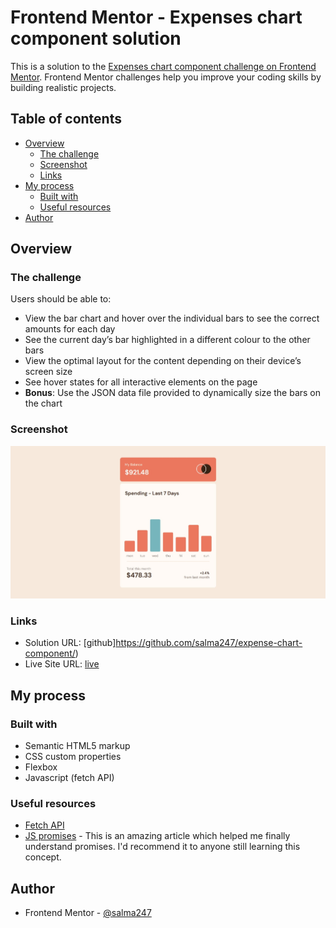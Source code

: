 # Frontend Mentor - Expenses chart component solution

This is a solution to the [Expenses chart component challenge on Frontend Mentor](https://www.frontendmentor.io/challenges/expenses-chart-component-e7yJBUdjwt). Frontend Mentor challenges help you improve your coding skills by building realistic projects. 

## Table of contents

- [Overview](#overview)
  - [The challenge](#the-challenge)
  - [Screenshot](#screenshot)
  - [Links](#links)
- [My process](#my-process)
  - [Built with](#built-with)
  - [Useful resources](#useful-resources)
- [Author](#author)


## Overview

### The challenge

Users should be able to:

- View the bar chart and hover over the individual bars to see the correct amounts for each day
- See the current day’s bar highlighted in a different colour to the other bars
- View the optimal layout for the content depending on their device’s screen size
- See hover states for all interactive elements on the page
- **Bonus**: Use the JSON data file provided to dynamically size the bars on the chart

### Screenshot

![](./images/screenshot.jpeg)


### Links

- Solution URL: [github]https://github.com/salma247/expense-chart-component/)
- Live Site URL: [live](https://salma247.github.io/expense-chart-component/)

## My process

### Built with

- Semantic HTML5 markup
- CSS custom properties
- Flexbox
- Javascript (fetch API)


### Useful resources

- [Fetch API](https://www.javascripttutorial.net/javascript-fetch-api/#:~:text=%20JavaScript%20Fetch%20API%20%201%20Sending%20a,status%20code%20and%20status%20text%20via...%20More%20) 
- [JS promises](https://developer.mozilla.org/en-US/docs/Web/JavaScript/Reference/Global_Objects/Promise) - This is an amazing article which helped me finally understand promises. I'd recommend it to anyone still learning this concept.



## Author

- Frontend Mentor - [@salma247](https://www.frontendmentor.io/profile/salma247)



